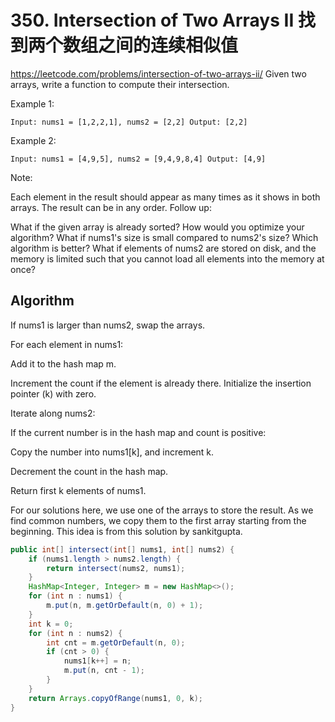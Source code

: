 # 350. Intersection of Two Arrays II 找到两个数组之间的连续相似值
https://leetcode.com/problems/intersection-of-two-arrays-ii/
Given two arrays, write a function to compute their intersection.

Example 1:

`Input: nums1 = [1,2,2,1], nums2 = [2,2]
Output: [2,2]`

Example 2:

`Input: nums1 = [4,9,5], nums2 = [9,4,9,8,4]
Output: [4,9]`

Note:

Each element in the result should appear as many times as it shows in both arrays.
The result can be in any order.
Follow up:

What if the given array is already sorted? How would you optimize your algorithm?
What if nums1's size is small compared to nums2's size? Which algorithm is better?
What if elements of nums2 are stored on disk, and the memory is limited such that you cannot load all elements into the memory at once?

## Algorithm

If nums1 is larger than nums2, swap the arrays.

For each element in nums1:

Add it to the hash map m.

Increment the count if the element is already there.
Initialize the insertion pointer (k) with zero.

Iterate along nums2:

If the current number is in the hash map and count is positive:

Copy the number into nums1[k], and increment k.

Decrement the count in the hash map.

Return first k elements of nums1.

For our solutions here, we use one of the arrays to store the result. 
As we find common numbers, we copy them to the first array starting from the beginning. This idea is from this solution by sankitgupta.

```java
public int[] intersect(int[] nums1, int[] nums2) {
    if (nums1.length > nums2.length) {
        return intersect(nums2, nums1);
    }
    HashMap<Integer, Integer> m = new HashMap<>();
    for (int n : nums1) {
        m.put(n, m.getOrDefault(n, 0) + 1);
    }
    int k = 0;
    for (int n : nums2) {
        int cnt = m.getOrDefault(n, 0);
        if (cnt > 0) {
            nums1[k++] = n;
            m.put(n, cnt - 1);
        }
    }
    return Arrays.copyOfRange(nums1, 0, k);
}
```
